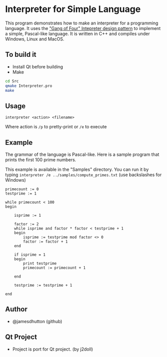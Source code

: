 # Interpreter for Simple Language

This program demonstrates how to make an interpreter for a programming language. It uses the ["Gang of Four" Intepreter design pattern](http://en.wikipedia.org/wiki/Interpreter_pattern) to implement a simple, Pascal-like language. It is written in C++ and compiles under Windows, Linux and MacOS.

## To build it
- Install Qt before building
- Make
```sh
cd Src
qmake Interpreter.pro
make
```

## Usage
`interpreter <action> <filename>`

Where action is `/p` to pretty-print or `/e` to execute

## Example
	
The grammar of the language is Pascal-like. Here is a sample program that prints the first 100 prime numbers. 

This example is available in the "Samples" directory. You can run it by typing `interpreter /e ../samples/compute_primes.txt` (use backslashes for Windows)

```
primecount := 0
testprime := 1

while primecount < 100
begin

	isprime := 1

	factor := 2
	while isprime and factor * factor < testprime + 1
	begin
		isprime := testprime mod factor <> 0
		factor := factor + 1
	end

	if isprime = 1
	begin
		print testprime
		primecount := primecount + 1

	end	

	testprime := testprime + 1

end
```

## Author
- @jamesdhutton (github)

## Qt Project
- Project is port for Qt project. (by j2doll)



